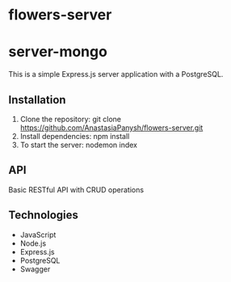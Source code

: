 # flowers-server
# server-mongo

This is a simple Express.js server application with a PostgreSQL.

## Installation
1. Clone the repository: git clone https://github.com/AnastasiaPanysh/flowers-server.git
2. Install dependencies: npm install 
3. To start the server: nodemon index 

## API
Basic RESTful API with CRUD operations

## Technologies
+ JavaScript
+ Node.js
+ Express.js
+ PostgreSQL
+ Swagger
